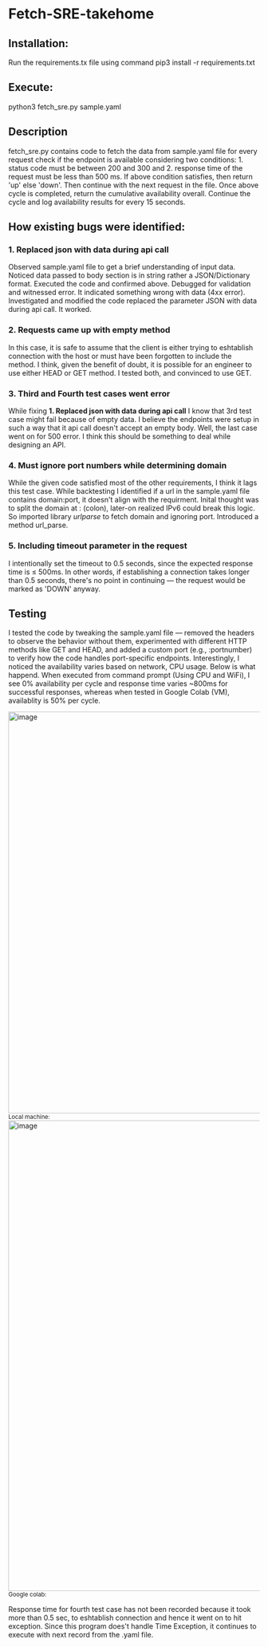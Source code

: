 # Fetch-SRE-takehome
## Installation:
Run the requirements.tx file using command 
pip3 install -r requirements.txt
## Execute:
python3 fetch_sre.py sample.yaml

## Description
fetch_sre.py contains code to
fetch the data from sample.yaml file
for every request check if the endpoint is available considering two conditions: 1. status code must be between 200 and 300 and 2. response time of the request must be less than 500 ms.
If above condition satisfies, then return 'up' else 'down'. Then continue with the next request in the file.
Once above cycle is completed, return the cumulative availability overall.
Continue the cycle and log availability results for every 15 seconds.

## How existing bugs were identified:
### 1. Replaced json with data during api call
Observed sample.yaml file to get a brief understanding of input data. Noticed data passed to body section is in string rather a JSON/Dictionary format.
Executed the code and confirmed above. Debugged for validation and witnessed error. It indicated something wrong with data (4xx error). Investigated and modified the code replaced the parameter JSON with data during api call. It worked.

### 2. Requests came up with empty method
In this case, it is safe to assume that the client is either trying to eshtablish connection with the host or must have been forgotten to include the method.
I think, given the benefit of doubt, it is possible for an engineer to use either HEAD or GET method. I tested both, and convinced to use GET.
 
### 3. Third and Fourth test cases went error
While fixing **1. Replaced json with data during api call** I know that 3rd test case might fail because of empty data. I believe the endpoints were setup in such a way that it api call doesn't accept an empty body.
Well, the last case went on for 500 error. I think this should be something to deal while designing an API.

### 4. Must ignore port numbers while determining domain
While the given code satisfied most of the other requirements, I think it lags this test case. While backtesting I identified if a url in the sample.yaml file contains domain:port, it doesn't align with the requirment.
Inital thought was to split the domain at : (colon), later-on realized IPv6 could break this logic. So imported library _urlparse_ to fetch domain and ignoring port. Introduced a method url_parse.

### 5. Including timeout parameter in the request
I intentionally set the timeout to 0.5 seconds, since the expected response time is ≤ 500ms. In other words, if establishing a connection takes longer than 0.5 seconds, there's no point in continuing — the request would be marked as 'DOWN' anyway.

## Testing
I tested the code by tweaking the sample.yaml file — removed the headers to observe the behavior without them, experimented with different HTTP methods like GET and HEAD, and added a custom port (e.g., :portnumber) to verify how the code handles port-specific endpoints.
Interestingly, I noticed the availability varies based on network, CPU usage. Below is what happend.
When executed from command prompt (Using CPU and WiFi), I see 0% availability per cycle and response time varies ~800ms for successful responses, whereas when tested in Google Colab (VM), availablity is 50% per cycle.

<img width="806" alt="image" src="https://github.com/user-attachments/assets/425771b2-4d47-458f-9056-289239d5cb1d" />
<sub>Local machine:</sub>


<img width="944" alt="image" src="https://github.com/user-attachments/assets/0e2bf1ec-8ef4-49f8-b9dc-f47c39560cca" />
<sub>Google colab:</sub>


Response time for fourth test case has not been recorded because it took more than 0.5 sec, to eshtablish connection and hence it went on to hit exception. Since this program does't handle Time Exception, it continues to execute with next record from the .yaml file.
